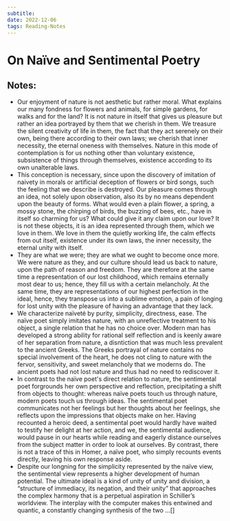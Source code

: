 ```yaml
---
subtitle:
date: 2022-12-06
tags: Reading-Notes
---
```


# On Naïve and Sentimental Poetry

## Notes:
- Our enjoyment of nature is not aesthetic but rather moral. What explains our many fondness for flowers and animals, for simple gardens, for walks and for the land? It is not nature in itself that gives us pleasure but rather an idea portrayed by them that we cherish in them. We treasure the silent creativity of life in them, the fact that they act serenely on their own, being there according to their own laws; we cherish that inner necessity, the eternal oneness with themselves. Nature in this mode of contemplation is for us nothing other than voluntary existence, subsistence of things through themselves, existence according to its own unalterable laws.
- This conception is necessary, since upon the discovery of imitation of naivety in morals or artificial deception of flowers or bird songs, such the feeling that we describe is destroyed. Our pleasure comes through an idea, not solely upon observation, also its by no means dependent upon the beauty of forms. What would even a plain flower, a spring, a mossy stone, the chirping of birds, the buzzing of bees, etc., have in itself so charming for us? What could give it any claim upon our love? It is not these objects, it is an idea represented through them, which we love in them. We love in them the quietly working life, the calm effects from out itself, existence under its own laws, the inner necessity, the eternal unity with itself. 
- They are what we were; they are what we ought to become once more. We were nature as they, and our culture should lead us back to nature, upon the path of reason and freedom. They are therefore at the same time a representation of our lost childhood, which remains eternally most dear to us; hence, they fill us with a certain melancholy. At the same time, they are representations of our highest perfection in the ideal, hence, they transpose us into a sublime emotion, a pain of longing for lost unity with the pleasure of having an advantage that they lack. 
- We characterize naïveté by purity, simplicity, directness, ease. The naïve poet simply imitates nature, with an unreflective treatment to his object, a single relation that he has no choice over. Modern man has developed a strong ability for rational self reflection and is keenly aware of her separation from nature, a disntiction that was much less prevalent to the ancient Greeks. The Greeks portrayal of nature contains no special involvement of the heart, he does not cling to nature with the fervor, sensitivity, and sweet melancholy that we moderns do. The ancient poets had not lost nature and thus had no need to rediscover it. 
- In contrast to the naïve poet's direct relation to nature, the sentimental poet forgrounds her own perspective and reflection, precipitating a shift from objects to thought: whereas naïve poets touch us through nature, modern poets touch us through ideas. The sentimental poet communicates not her feelings but her thoughts about her feelings, she reflects upon the impressions that objects make on her. Having recounted a heroic deed, a sentimental poet would hardly have waited to testify her delight at her action, and we, the sentimental audience, would pause in our hearts while reading and eagerly distance ourselves from the subject matter in order to look at ourselves. By contrast, there is not a trace of this in Homer, a naïve poet, who simply recounts events directly, leaving his own response aside. 
- Despite our longning for the simplicity represented by the naïve view, the sentimental view represents a higher development of human potential. The ultimate ideal is a kind of unity of unity and division, a “structure of immediacy, its negation, and their unity” that approaches the complex harmony that is a perpetual aspiration in Schiller’s worldview. The interplay with the computer makes this entwined and quantic, a constantly changing synthesis of the two ...[]

